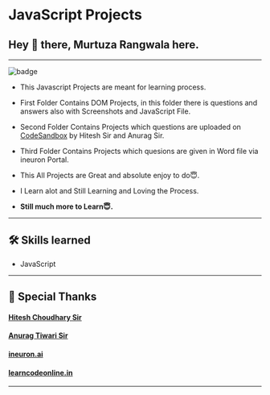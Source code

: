 # JavaScript Projects

## Hey 👋 there, Murtuza Rangwala here.

---

![badge](https://img.shields.io/badge/Technology-HTML%20CSS%20JavaScript-brightgreen)

- This Javascript Projects are meant for learning process.

- First Folder Contains DOM Projects, in this folder there is questions and answers also with Screenshots and JavaScript File.

- Second Folder Contains Projects which questions are uploaded on [CodeSandbox](https://codesandbox.io/s/3g8p6n) by Hitesh Sir and Anurag Sir.

- Third Folder Contains Projects which quesions are given in Word file via ineuron Portal.

- This All Projects are Great and absolute enjoy to do😇.

- I Learn alot and Still Learning and Loving the Process.

- **Still much more to Learn😇.**

---

## 🛠 Skills learned

- JavaScript

---

## 🙏 Special Thanks

#### [Hitesh Choudhary Sir](https://github.com/hiteshchoudhary)

#### [Anurag Tiwari Sir](https://www.anuragtiwari.me/)

#### [ineuron.ai](https://ineuron.ai/)

#### [learncodeonline.in](https://courses.learncodeonline.in/learn)

---
